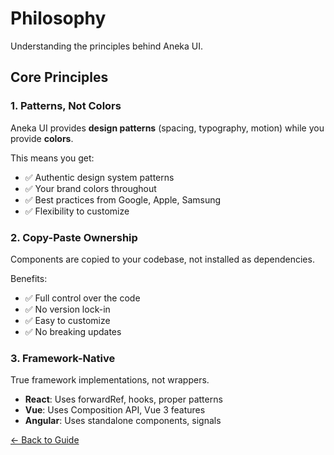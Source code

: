 # Philosophy

Understanding the principles behind Aneka UI.

## Core Principles

### 1. Patterns, Not Colors

Aneka UI provides **design patterns** (spacing, typography, motion) while you provide **colors**.

This means you get:
- ✅ Authentic design system patterns
- ✅ Your brand colors throughout
- ✅ Best practices from Google, Apple, Samsung
- ✅ Flexibility to customize

### 2. Copy-Paste Ownership

Components are copied to your codebase, not installed as dependencies.

Benefits:
- ✅ Full control over the code
- ✅ No version lock-in
- ✅ Easy to customize
- ✅ No breaking updates

### 3. Framework-Native

True framework implementations, not wrappers.

- **React**: Uses forwardRef, hooks, proper patterns
- **Vue**: Uses Composition API, Vue 3 features
- **Angular**: Uses standalone components, signals

[← Back to Guide](/guide/introduction)
